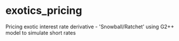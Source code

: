# exotics_pricing
Pricing exotic interest rate derivative - 'Snowball/Ratchet' using G2++ model to simulate short rates
